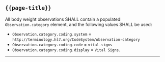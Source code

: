 ## `{{page-title}}`

All body weight observations SHALL contain a populated `Observation.category` element, and the following values SHALL be used:

- `Observation.category.coding.system` = `http://terminology.hl7.org/CodeSystem/observation-category`
- `Observation.category.coding.code` = `vital-signs`
- `Observation.category.coding.display` = `Vital Signs`.

---